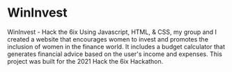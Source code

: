 # WinInvest
WinInvest - Hack the 6ix 
Using Javascript, HTML, & CSS, my group and I created a website that encourages women to invest and promotes the inclusion of women in the finance world. It includes a budget calculator that generates financial advice based on the user's income and expenses. 
This project was built for the 2021 Hack the 6ix Hackathon. 

